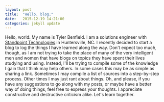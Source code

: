```yaml
---
layout: post
title:  "Hello, blog;"
date:   2015-12-19 14:21:00
categories: jekyll update
---
```

Hello, world. My name is Tyler Benfield. I am a solutions engineer with [Standpoint Technologies](http://www.standpointtech.com/) in Huntersville, NC. I recently decided to start a blog to log the things I have learned along the way. Don't expect too much, though, as I am not trying to take the place of many of the very intelligent men and women that have blogs on topics they have spent their lives studying and using. Instead, I'll be trying to compile some of the knowledge I gain that I think may help others. In some cases this may be as simple as sharing a link. Sometimes I may compile a list of sources into a step-by-step process. Other times I may just rant about things. Oh, and please, if you have any suggestions to go along with my posts, or maybe have a better way of doing things, feel free to express your thoughts. I appreciate constructive and destructive criticism alike. Let's learn together.
